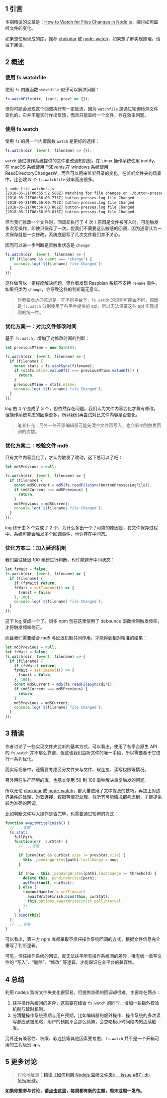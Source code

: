## 1 引言

本期精读的文章是：[How to Watch for Files Changes in Node.js](http://thisdavej.com/how-to-watch-for-files-changes-in-node-js/)，探讨如何监听文件的变化。

如果想使用现成的库，推荐 [chokidar](https://www.npmjs.com/package/chokidar) 或 [node-watch](https://www.npmjs.com/package/node-watch)，如果想了解实现原理，请往下阅读。

## 2 概述

### 使用 fs.watchfile

使用 `fs` 内置函数 `watchfile` 似乎可以解决问题：

```typescript
fs.watchFile(dir, (curr, prev) => {});
```

但你可能会发现这个回调执行有一定延迟，因为 `watchfile` 是通过轮询检测文件变化的，它并不能实时作出反馈，而且只能监听一个文件，存在效率问题。

### 使用 fs.watch

使用 `fs` 的另一个内置函数 `watch` 是更好的选择：

```typescript
fs.watch(dir, (event, filename) => {});
```

`watch` 通过操作系统提供的文件更改通知机制，在 Linux 操作系统使用 inotify，在 macOS 系统使用 FSEvents,在 windows 系统使用 ReadDirectoryChangesW，而且可以用来监听目录的变化，在监听文件夹的场景中，比创建 N 个 `fs.watchfile` 效率高出很多。

```bash
$ node file-watcher.js
[2018-05-21T00:55:52.588Z] Watching for file changes on ./button-presses.log
[2018-05-21T00:56:00.773Z] button-presses.log file Changed
[2018-05-21T00:56:00.793Z] button-presses.log file Changed
[2018-05-21T00:56:00.802Z] button-presses.log file Changed
[2018-05-21T00:56:00.813Z] button-presses.log file Changed
```

但当我们修改一个文件时，回调却执行了 4 次！原因是文件被写入时，可能触发多次写操作，即使只保存了一次。但我们不需要这么敏感的回调，因为通常认为一次保存就是一次修改，系统底层写了几次文件我们并不关心。

因而可以进一步判断是否触发状态是 `change`:

```typescript
fs.watch(dir, (event, filename) => {
  if (filename && event === "change") {
    console.log(`${filename} file Changed`);
  }
});
```

这样做可以一定程度解决问题，但作者发现 Raspbian 系统不支持 `rename` 事件，如果归类为 `change`，会导致这样的判断毫无意义。

> 作者要表达的意思是，在不同平台下，`fs.watch` 的规则可能会不同，原因是 `fs.watch` 分别使用了各平台提供的 api，所以无法保证这些 api 实现规则的统一性。

### 优化方案一：对比文件修改时间

基于 `fs.watch`，增加了对修改时间的判断：

```typescript
let previousMTime = new Date(0);

fs.watch(dir, (event, filename) => {
  if (filename) {
    const stats = fs.statSync(filename);
    if (stats.mtime.valueOf() === previousMTime.valueOf()) {
      return;
    }
    previousMTime = stats.mtime;
    console.log(`${filename} file Changed`);
  }
});
```

log 由 4 个变成了 3 个，但依然存在问题。我们认为文件内容变化才算有修改，但操作系统考虑的因素更多，所以我们再尝试对比文件内容是否变化。

> 笔者补充：另外一些开源编辑器可能先清空文件再写入，也会影响到触发回调的次数。

### 优化方案二：校验文件 md5

只有文件内容变化了，才认为触发了改动，这下总可以了吧：

```typescript
let md5Previous = null;

fs.watch(dir, (event, filename) => {
  if (filename) {
    const md5Current = md5(fs.readFileSync(buttonPressesLogFile));
    if (md5Current === md5Previous) {
      return;
    }
    md5Previous = md5Current;
    console.log(`${filename} file Changed`);
  }
});
```

log 终于由 3 个变成了 2 个，为什么多出一个？可能的原因是，在文件保存过程中，系统可能会触发多个回调事件，也许存在中间态。

### 优化方案三：加入延迟机制

我们尝试延迟 100 毫秒进行判断，也许能避开中间状态：

```typescript
let fsWait = false;
fs.watch(dir, (event, filename) => {
  if (filename) {
    if (fsWait) return;
    fsWait = setTimeout(() => {
      fsWait = false;
    }, 100);
    console.log(`${filename} file Changed`);
  }
});
```

这下 log 变成一个了。很多 npm 包在这里使用了 debounce 函数控制触发频率，才将触发频率修正。

而且我们需要结合 md5 与延迟机制共同作用，才能得到相对精准的结果：

```typescript
let md5Previous = null;
let fsWait = false;
fs.watch(dir, (event, filename) => {
  if (filename) {
    if (fsWait) return;
    fsWait = setTimeout(() => {
      fsWait = false;
    }, 100);
    const md5Current = md5(fs.readFileSync(dir));
    if (md5Current === md5Previous) {
      return;
    }
    md5Previous = md5Current;
    console.log(`${filename} file Changed`);
  }
});
```

## 3 精读

作者讨论了一些实现文件夹监听的基本方式，可以看出，使用了各平台原生 API 的 `fs.watch` 并不那么靠谱，但这也我们监听文件的唯一手段，所以需要基于它进行一系列优化。

而实际场景中，还需要考虑区分文件夹与文件、软连接、读写权限等情况。

另外用在生产环境的库，也基本使用 50 到 100 毫秒解决重复触发的问题。

所以无论 [chokidar](https://www.npmjs.com/package/chokidar) 或 [node-watch](https://www.npmjs.com/package/node-watch)，都大量使用了文中提及的技巧，再加上对边界条件的处理，对软连接、权限等情况处理，将所有可能情况都考虑到，才能提供较为准确的回调。

比如判断文件写入操作是否完毕，也需要通过轮询的方式：

```typescript
function awaitWriteFinish() {
  // ...省略
  fs.stat(
    fullPath,
    function(err, curStat) {
      // ...省略

      if (prevStat && curStat.size != prevStat.size) {
        this._pendingWrites[path].lastChange = now;
      }

      if (now - this._pendingWrites[path].lastChange >= threshold) {
        delete this._pendingWrites[path];
        awfEmit(null, curStat);
      } else {
        timeoutHandler = setTimeout(
          awaitWriteFinish.bind(this, curStat),
          this.options.awaitWriteFinish.pollInterval
        );
      }
    }.bind(this)
  );
  // ...省略
}
```

可以看出，第三方 npm 库都采取不信任操作系统回调的方式，根据文件信息完全重写了判断逻辑。

可见，信任操作系统的回调，就无法抹平所有操作系统间的差异，唯有统一重写文件的 “写入”、“删除”、“修改” 等逻辑，才能保证在全平台的兼容性。

## 4 总结

利用 nodejs 监听文件夹变化很容易，但提供准确的回调却很难，主要难在两点：

1.  抹平操作系统间的差异，这需要在结合 `fs.watch` 的同时，增加一些额外校验机制与延时机制。
2.  分清楚操作系统预期与用户预期，比如编辑器的额外操作、操作系统的多次读写都应该被忽略，用户的预期不会那么频繁，会忽略极小时间段内的连续触发。

另外还有兼容性、权限、软连接等其他因素要考虑，`fs.watch` 并不是一个开箱可用的工程级别 api。

## 5 更多讨论

> 讨论地址是：[精读《如何利用 Nodejs 监听文件夹》 · Issue #87 · dt-fe/weekly](https://github.com/dt-fe/weekly/issues/87)

**如果你想参与讨论，请[点击这里](https://github.com/dt-fe/weekly)，每周都有新的主题，周末或周一发布。**
